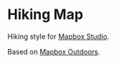 # Hiking Map

Hiking style for [Mapbox Studio](https://github.com/mapbox/mapbox-studio).

Based on [Mapbox Outdoors](https://www.mapbox.com/blog/mapbox-outdoors/).
